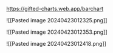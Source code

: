 https://gifted-charts.web.app/barchart


![[Pasted image 20240423012325.png]]



![[Pasted image 20240423012353.png]]


![[Pasted image 20240423012418.png]]